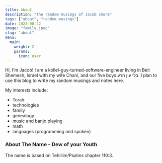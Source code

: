 ```yaml
---
title: About
description: "The random musings of Jacob Shore"
tags: ["about", "random musings"]
date: 2023-08-22
image: "family.jpeg"
slug: "about"
menu:
  main:
    weight: 2
    params:
      icon: user
---
```


Hi, I'm Jacob! I am a kollel-guy-turned-software-engineer living in Beit Shemesh, Israel with my wife Chani, and our five boys בלי עין הרע. I plan to use this blog to write my random musings and notes here.

My interests include:

- Torah
- technologies
- family
- genealogy
- music and banjo playing
- math
- languages (programming and spoken)

### About The Name - Dew of your Youth

The name is based on Tehillim/Psalms chapter 110:3.
